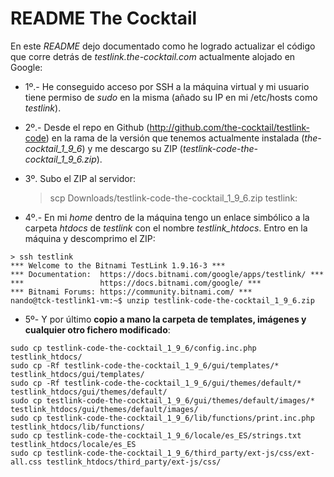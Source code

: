 README The Cocktail
===================

En este _README_ dejo documentado como he logrado actualizar el código que
corre detrás de _testlink.the-cocktail.com_ actualmente alojado en Google:

 * 1º.- He conseguido acceso por SSH a la máquina virtual y mi usuario tiene
permiso de _sudo_ en la misma (añado su IP en mi /etc/hosts como _testlink_).

 * 2º.- Desde el repo en Github (http://github.com/the-cocktail/testlink-code)
en la rama de la versión que tenemos actualmente instalada (_the-cocktail_1_9_6_)
y me descargo su ZIP (_testlink-code-the-cocktail_1_9_6.zip_).

 * 3º. Subo el ZIP al servidor:

    > scp Downloads/testlink-code-the-cocktail_1_9_6.zip testlink:

 * 4º.- En mi _home_ dentro de la máquina tengo un enlace simbólico a la carpeta
_htdocs_ de _testlink_ con el nombre *testlink_htdocs*. Entro en la máquina y
descomprimo el ZIP:

```Shell
> ssh testlink
*** Welcome to the Bitnami TestLink 1.9.16-3 ***
*** Documentation:  https://docs.bitnami.com/google/apps/testlink/ ***
***                 https://docs.bitnami.com/google/ ***
*** Bitnami Forums: https://community.bitnami.com/ ***
nando@tck-testlink1-vm:~$ unzip testlink-code-the-cocktail_1_9_6.zip
```

 * 5º- Y por último **copio a mano la carpeta de templates, imágenes y cualquier otro fichero modificado**:

```Shell
sudo cp testlink-code-the-cocktail_1_9_6/config.inc.php testlink_htdocs/
sudo cp -Rf testlink-code-the-cocktail_1_9_6/gui/templates/* testlink_htdocs/gui/templates/
sudo cp -Rf testlink-code-the-cocktail_1_9_6/gui/themes/default/* testlink_htdocs/gui/themes/default/
sudo cp testlink-code-the-cocktail_1_9_6/gui/themes/default/images/* testlink_htdocs/gui/themes/default/images/
sudo cp testlink-code-the-cocktail_1_9_6/lib/functions/print.inc.php testlink_htdocs/lib/functions/
sudo cp testlink-code-the-cocktail_1_9_6/locale/es_ES/strings.txt testlink_htdocs/locale/es_ES
sudo cp testlink-code-the-cocktail_1_9_6/third_party/ext-js/css/ext-all.css testlink_htdocs/third_party/ext-js/css/
```
